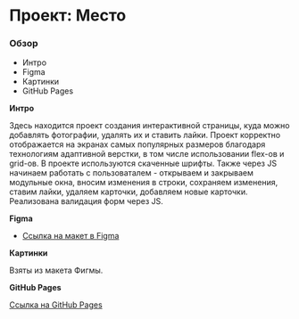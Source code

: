 # Проект: Место

### Обзор

* Интро
* Figma
* Картинки
* GitHub Pages

**Интро**

Здесь находится проект создания интерактивной страницы, куда можно добавлять фотографии, удалять их и ставить лайки. Проект корректно отображается на экранах самых популярных размеров благодаря технологиям адаптивной верстки, в том числе использовании flex-ов и grid-ов. В проекте используются скаченные шрифты. Также через JS начинаем работать с пользоваталем - открываем и закрываем модульные окна, вносим изменения в строки, сохраняем изменения, ставим лайки, удаляем карточки, добавляем новые карточки. Реализована валидация форм через JS. 

**Figma**

* [Ссылка на макет в Figma](https://www.figma.com/file/2cn9N9jSkmxD84oJik7xL7/JavaScript.-Sprint-4?node-id=0%3A1)

**Картинки**

Взяты из макета Фигмы.

**GitHub Pages**

[Ссылка на GitHub Pages](https://ptica8.github.io/mesto/)
